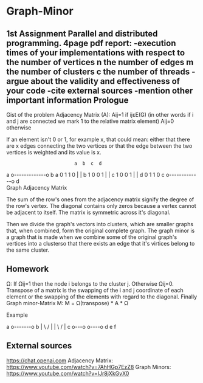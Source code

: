 # Graph-Minor
1st Assignment Parallel and distributed programming.
4page pdf report:
-execution times of your implementations with respect to
    the number of vertices n
    the number of edges m
    the number of clusters c
    the number of threads
-argue about the validity and effectiveness of your code
-cite external sources
-mention other important information 
Prologue
--------
Gist of the problem
Adjacency Matrix (A):
Aij=1 if ijεE(G) (in other words if i and j are connected we mark 1 to the relative matrix element)
Aij=0 otherwise

If an element isn't 0 or 1, for example x, that could mean:
either that there are x edges connecting the two vertices
or that the edge between the two vertices is weighted and its value is x.

                             a  b  c  d
a o-------------o b       a  0  1  1  0
  |             |         b  1  0  0  1
  |             |         c  1  0  0  1
  |             |         d  0  1  1  0
c o-------------o d      
       Graph             Adjacency Matrix

The sum of the row's ones from the adjacency matrix signify the degree of the row's vertex.
The diagonal contains only zeros because a vertex cannot be adjacent to itself.
The matrix is symmetric across it's diagonal.

Then we divide the graph's vectors into clusters, which are smaller graphs that, when combined, 
form the original complete graph. The graph minor is a graph that is made when we combine some
of the original graph's vertices into a clusterso that there exists an edge that it's virtices
belong to the same cluster.

Homework
--------
Ω: If Ωij=1 then the node i belongs to the cluster j. Otherwise Ωij=0.
Transpose of a matrix is the swapping of the i and j coordinate of each element or the swapping
of the elements with regard to the diagonal.
Finally Graph minor-Matrix M: M = Ω(transpose) * A * Ω 

Example

a o-------o b
  | \   / |
  |  \ /  |
c o---o   o----o
      d   e    f
 



External sources
----------------
https://chat.openai.com
Adjacency Matrix: https://www.youtube.com/watch?v=7AhHGp7EzZ8
Graph Minors: https://www.youtube.com/watch?v=IJr8jXkGvX0